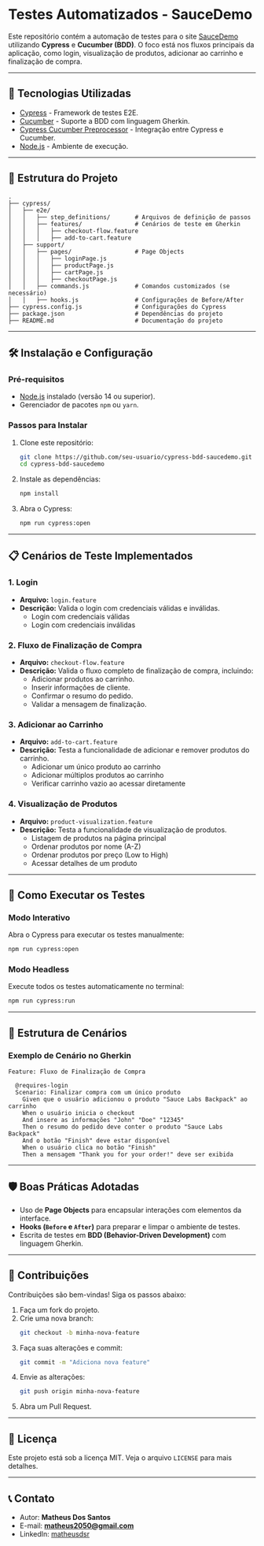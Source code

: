 
# Testes Automatizados - SauceDemo

Este repositório contém a automação de testes para o site [SauceDemo](https://www.saucedemo.com/) utilizando **Cypress** e **Cucumber (BDD)**. O foco está nos fluxos principais da aplicação, como login, visualização de produtos, adicionar ao carrinho e finalização de compra.

---

## 🧰 **Tecnologias Utilizadas**
- [Cypress](https://www.cypress.io/) - Framework de testes E2E.
- [Cucumber](https://cucumber.io/) - Suporte a BDD com linguagem Gherkin.
- [Cypress Cucumber Preprocessor](https://github.com/badeball/cypress-cucumber-preprocessor) - Integração entre Cypress e Cucumber.
- [Node.js](https://nodejs.org/) - Ambiente de execução.

---

## 📁 **Estrutura do Projeto**
```
.
├── cypress/
│   ├── e2e/
│   │   ├── step_definitions/       # Arquivos de definição de passos
│   │   ├── features/               # Cenários de teste em Gherkin
│   │   │   ├── checkout-flow.feature
│   │   │   ├── add-to-cart.feature
│   ├── support/
│   │   ├── pages/                  # Page Objects
│   │   │   ├── loginPage.js
│   │   │   ├── productPage.js
│   │   │   ├── cartPage.js
│   │   │   ├── checkoutPage.js
│   │   ├── commands.js             # Comandos customizados (se necessário)
│   │   ├── hooks.js                # Configurações de Before/After
├── cypress.config.js               # Configurações do Cypress
├── package.json                    # Dependências do projeto
├── README.md                       # Documentação do projeto
```

---

## 🛠️ **Instalação e Configuração**

### **Pré-requisitos**
- [Node.js](https://nodejs.org/) instalado (versão 14 ou superior).
- Gerenciador de pacotes `npm` ou `yarn`.

### **Passos para Instalar**
1. Clone este repositório:
   ```bash
   git clone https://github.com/seu-usuario/cypress-bdd-saucedemo.git
   cd cypress-bdd-saucedemo
   ```

2. Instale as dependências:
   ```bash
   npm install
   ```

3. Abra o Cypress:
   ```bash
   npm run cypress:open
   ```

---

## 📋 **Cenários de Teste Implementados**

### **1. Login**
- **Arquivo:** `login.feature`
- **Descrição:** Valida o login com credenciais válidas e inválidas.
  - Login com credenciais válidas
  - Login com credenciais inválidas

### **2. Fluxo de Finalização de Compra**
- **Arquivo:** `checkout-flow.feature`
- **Descrição:** Valida o fluxo completo de finalização de compra, incluindo:
  - Adicionar produtos ao carrinho.
  - Inserir informações de cliente.
  - Confirmar o resumo do pedido.
  - Validar a mensagem de finalização.

### **3. Adicionar ao Carrinho**
- **Arquivo:** `add-to-cart.feature`
- **Descrição:** Testa a funcionalidade de adicionar e remover produtos do carrinho.
  - Adicionar um único produto ao carrinho
  - Adicionar múltiplos produtos ao carrinho
  - Verificar carrinho vazio ao acessar diretamente

### **4. Visualização de Produtos**
- **Arquivo:** `product-visualization.feature`
- **Descrição:** Testa a funcionalidade de visualização de produtos.
  - Listagem de produtos na página principal
  - Ordenar produtos por nome (A-Z)
  - Ordenar produtos por preço (Low to High)
  - Acessar detalhes de um produto

---

## 🚀 **Como Executar os Testes**

### **Modo Interativo**
Abra o Cypress para executar os testes manualmente:
```bash
npm run cypress:open
```

### **Modo Headless**
Execute todos os testes automaticamente no terminal:
```bash
npm run cypress:run
```

---

## 🧪 **Estrutura de Cenários**

### **Exemplo de Cenário no Gherkin**
```gherkin
Feature: Fluxo de Finalização de Compra

  @requires-login
  Scenario: Finalizar compra com um único produto
    Given que o usuário adicionou o produto "Sauce Labs Backpack" ao carrinho
    When o usuário inicia o checkout
    And insere as informações "John" "Doe" "12345"
    Then o resumo do pedido deve conter o produto "Sauce Labs Backpack"
    And o botão "Finish" deve estar disponível
    When o usuário clica no botão "Finish"
    Then a mensagem "Thank you for your order!" deve ser exibida
```

---

## 🛡️ **Boas Práticas Adotadas**
- Uso de **Page Objects** para encapsular interações com elementos da interface.
- **Hooks (`Before` e `After`)** para preparar e limpar o ambiente de testes.
- Escrita de testes em **BDD (Behavior-Driven Development)** com linguagem Gherkin.

---

## 🤝 **Contribuições**
Contribuições são bem-vindas! Siga os passos abaixo:
1. Faça um fork do projeto.
2. Crie uma nova branch:
   ```bash
   git checkout -b minha-nova-feature
   ```
3. Faça suas alterações e commit:
   ```bash
   git commit -m "Adiciona nova feature"
   ```
4. Envie as alterações:
   ```bash
   git push origin minha-nova-feature
   ```
5. Abra um Pull Request.

---

## 📄 **Licença**
Este projeto está sob a licença MIT. Veja o arquivo `LICENSE` para mais detalhes.

---

## 📞 **Contato**
- Autor: **Matheus Dos Santos**
- E-mail: **matheus2050@gmail.com**
- LinkedIn: [matheusdsr](https://www.linkedin.com/in/matheusdsr/)
